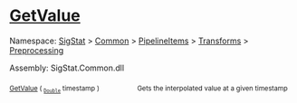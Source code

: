 # [GetValue](./LinearInterpolation-100663765.md)

Namespace: [SigStat]() > [Common](./../../../../README.md) > [PipelineItems]() > [Transforms]() > [Preprocessing](./../README.md)

Assembly: SigStat.Common.dll

<sub>[GetValue](./LinearInterpolation-100663765.md) ( <sub>[`Double`](https://docs.microsoft.com/en-us/dotnet/api/System.Double)</sub> timestamp )</sub>&nbsp; &nbsp; &nbsp; &nbsp; &nbsp; &nbsp; &nbsp; &nbsp; &nbsp;<sub>Gets the interpolated value at a given timestamp</sub>
